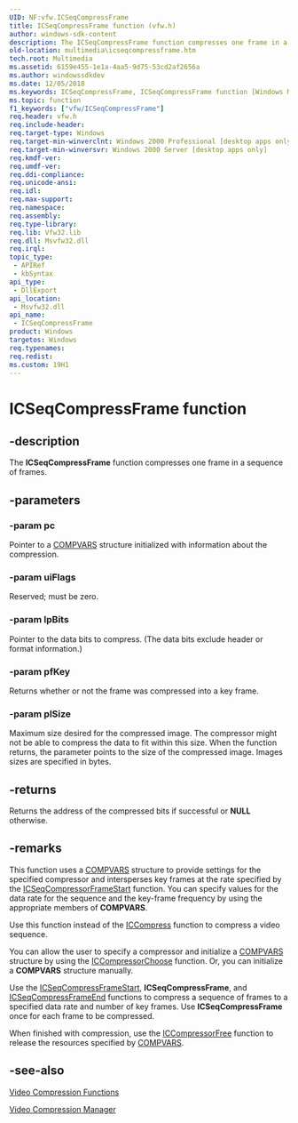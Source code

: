 ```yaml
---
UID: NF:vfw.ICSeqCompressFrame
title: ICSeqCompressFrame function (vfw.h)
author: windows-sdk-content
description: The ICSeqCompressFrame function compresses one frame in a sequence of frames.
old-location: multimedia\icseqcompressframe.htm
tech.root: Multimedia
ms.assetid: 6159e455-1e1a-4aa5-9d75-53cd2af2656a
ms.author: windowssdkdev
ms.date: 12/05/2018
ms.keywords: ICSeqCompressFrame, ICSeqCompressFrame function [Windows Multimedia], _win32_ICSeqCompressFrame, multimedia.icseqcompressframe, vfw/ICSeqCompressFrame
ms.topic: function
f1_keywords: ["vfw/ICSeqCompressFrame"]
req.header: vfw.h
req.include-header: 
req.target-type: Windows
req.target-min-winverclnt: Windows 2000 Professional [desktop apps only]
req.target-min-winversvr: Windows 2000 Server [desktop apps only]
req.kmdf-ver: 
req.umdf-ver: 
req.ddi-compliance: 
req.unicode-ansi: 
req.idl: 
req.max-support: 
req.namespace: 
req.assembly: 
req.type-library: 
req.lib: Vfw32.lib
req.dll: Msvfw32.dll
req.irql: 
topic_type:
 - APIRef
 - kbSyntax
api_type:
 - DllExport
api_location:
 - Msvfw32.dll
api_name:
 - ICSeqCompressFrame
product: Windows
targetos: Windows
req.typenames: 
req.redist: 
ms.custom: 19H1
---
```


# ICSeqCompressFrame function


## -description



The <b>ICSeqCompressFrame</b> function compresses one frame in a sequence of frames.




## -parameters




### -param pc

Pointer to a <a href="https://docs.microsoft.com/windows/desktop/api/vfw/ns-vfw-compvars">COMPVARS</a> structure initialized with information about the compression.


### -param uiFlags

Reserved; must be zero.


### -param lpBits

Pointer to the data bits to compress. (The data bits exclude header or format information.)


### -param pfKey

Returns whether or not the frame was compressed into a key frame.


### -param plSize

Maximum size desired for the compressed image. The compressor might not be able to compress the data to fit within this size. When the function returns, the parameter points to the size of the compressed image. Images sizes are specified in bytes.


## -returns



Returns the address of the compressed bits if successful or <b>NULL</b> otherwise.




## -remarks



This function uses a <a href="https://docs.microsoft.com/windows/desktop/api/vfw/ns-vfw-compvars">COMPVARS</a> structure to provide settings for the specified compressor and intersperses key frames at the rate specified by the <a href="https://docs.microsoft.com/windows/desktop/api/vfw/nf-vfw-icseqcompressframestart">ICSeqCompressorFrameStart</a> function. You can specify values for the data rate for the sequence and the key-frame frequency by using the appropriate members of <b>COMPVARS</b>.

Use this function instead of the <a href="https://docs.microsoft.com/windows/desktop/api/vfw/nf-vfw-iccompress">ICCompress</a> function to compress a video sequence.

You can allow the user to specify a compressor and initialize a <a href="https://docs.microsoft.com/windows/desktop/api/vfw/ns-vfw-compvars">COMPVARS</a> structure by using the <a href="https://docs.microsoft.com/windows/desktop/api/vfw/nf-vfw-iccompressorchoose">ICCompressorChoose</a> function. Or, you can initialize a <b>COMPVARS</b> structure manually.

Use the <a href="https://docs.microsoft.com/windows/desktop/api/vfw/nf-vfw-icseqcompressframestart">ICSeqCompressFrameStart</a>, <b>ICSeqCompressFrame</b>, and <a href="https://docs.microsoft.com/windows/desktop/api/vfw/nf-vfw-icseqcompressframeend">ICSeqCompressFrameEnd</a> functions to compress a sequence of frames to a specified data rate and number of key frames. Use <b>ICSeqCompressFrame</b> once for each frame to be compressed.

When finished with compression, use the <a href="https://docs.microsoft.com/windows/desktop/api/vfw/nf-vfw-iccompressorfree">ICCompressorFree</a> function to release the resources specified by <a href="https://docs.microsoft.com/windows/desktop/api/vfw/ns-vfw-compvars">COMPVARS</a>.




## -see-also




<a href="https://docs.microsoft.com/windows/desktop/Multimedia/video-compression-functions">Video Compression Functions</a>



<a href="https://docs.microsoft.com/windows/desktop/Multimedia/video-compression-manager">Video Compression Manager</a>
 

 


